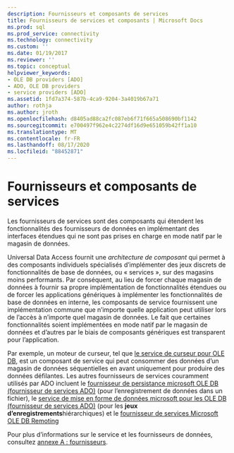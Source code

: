 ```yaml
---
description: Fournisseurs et composants de services
title: Fournisseurs de services et composants | Microsoft Docs
ms.prod: sql
ms.prod_service: connectivity
ms.technology: connectivity
ms.custom: ''
ms.date: 01/19/2017
ms.reviewer: ''
ms.topic: conceptual
helpviewer_keywords:
- OLE DB providers [ADO]
- ADO, OLE DB providers
- service providers [ADO]
ms.assetid: 1fd7a374-587b-4ca9-9204-3a4019b67a71
author: rothja
ms.author: jroth
ms.openlocfilehash: d8405ad88ca2fc087eb6f71f665a508690bf1142
ms.sourcegitcommit: e700497f962e4c2274df16d9e651059b42ff1a10
ms.translationtype: MT
ms.contentlocale: fr-FR
ms.lasthandoff: 08/17/2020
ms.locfileid: "88452871"
---
```

# <a name="service-providers-and-components"></a>Fournisseurs et composants de services
Les fournisseurs de services sont des composants qui étendent les fonctionnalités des fournisseurs de données en implémentant des interfaces étendues qui ne sont pas prises en charge en mode natif par le magasin de données.  
  
 Universal Data Access fournit une *architecture de composant* qui permet à des composants individuels spécialisés d’implémenter des jeux discrets de fonctionnalités de base de données, ou « services », sur des magasins moins performants. Par conséquent, au lieu de forcer chaque magasin de données à fournir sa propre implémentation de fonctionnalités étendues ou de forcer les applications génériques à implémenter les fonctionnalités de base de données en interne, les composants de service fournissent une implémentation commune que n’importe quelle application peut utiliser lors de l’accès à n’importe quel magasin de données. Le fait que certaines fonctionnalités soient implémentées en mode natif par le magasin de données et d’autres par le biais de composants génériques est transparent pour l’application.  
  
 Par exemple, un moteur de curseur, tel que [le service de curseur pour OLE DB](https://msdn.microsoft.com/57638feb-4ecd-4051-becb-8f828d21cf44), est un composant de service qui peut consommer des données d’un magasin de données séquentielles en avant uniquement pour produire des données défilantes. Les autres fournisseurs de services couramment utilisés par ADO incluent le [fournisseur de persistance microsoft OLE DB (fournisseur de services ADO)](../../../ado/guide/appendixes/microsoft-ole-db-persistence-provider-ado-service-provider.md) (pour l’enregistrement de données dans un fichier), le [service de mise en forme de données microsoft pour les OLE DB (fournisseur de services ADO)](../../../ado/guide/appendixes/microsoft-data-shaping-service-for-ole-db-ado-service-provider.md) (pour les **jeux d’enregistrements**hiérarchiques) et le [fournisseur de services Microsoft OLE DB Remoting](../../../ado/guide/appendixes/microsoft-ole-db-remoting-provider-ado-service-provider.md)  
  
 Pour plus d’informations sur le service et les fournisseurs de données, consultez [annexe A : fournisseurs](../../../ado/guide/appendixes/appendix-a-providers.md).
